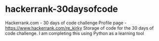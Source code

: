 # hackerrank-30daysofcode
 Hackerrank.com - 30 days of code challenge
Profile page - https://www.hackerrank.com/re_kirky
Storage of code for the 30 days of code challenge. 
I am completing this using Python as a learning tool
